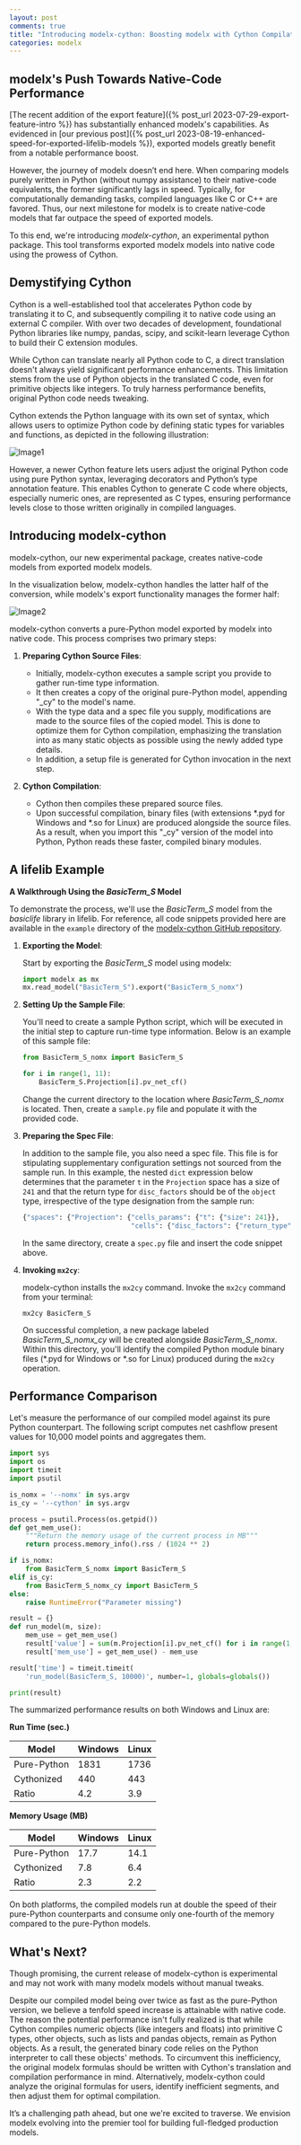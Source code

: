 ```yaml
---
layout: post
comments: true
title: "Introducing modelx-cython: Boosting modelx with Cython Compilation"
categories: modelx
---
```


## modelx's Push Towards Native-Code Performance

[The recent addition of the export feature]({% post_url 2023-07-29-export-feature-intro %}) has substantially enhanced modelx's capabilities. As evidenced in [our previous post]({% post_url 2023-08-19-enhanced-speed-for-exported-lifelib-models %}), exported models greatly benefit from a notable performance boost.

However, the journey of modelx doesn’t end here. When comparing models purely written in Python (without numpy assistance) to their native-code equivalents, the former significantly lags in speed. Typically, for computationally demanding tasks, compiled languages like C or C++ are favored. Thus, our next milestone for modelx is to create native-code models that far outpace the speed of exported models.

To this end, we're introducing *modelx-cython*, an experimental python package. This tool transforms exported modelx models into native code using the prowess of Cython.

## Demystifying Cython

Cython is a well-established tool that accelerates Python code by translating it to C, and subsequently compiling it to native code using an external C compiler. With over two decades of development, foundational Python libraries like numpy, pandas, scipy, and scikit-learn leverage Cython to build their C extension modules.

While Cython can translate nearly all Python code to C, a direct translation doesn't always yield significant performance enhancements. This limitation stems from the use of Python objects in the translated C code, even for primitive objects like integers. To truly harness performance benefits, original Python code needs tweaking.

Cython extends the Python language with its own set of syntax, which allows users to optimize Python code by defining static types for variables and functions, as depicted in the following illustration:

![Image1](/img/2023-10-22/cython-to-nativecode.png)

However, a newer Cython feature lets users adjust the original Python code using pure Python syntax, leveraging decorators and Python’s type annotation feature. This enables Cython to generate C code where objects, especially numeric ones, are represented as C types, ensuring performance levels close to those written originally in compiled languages.

## Introducing modelx-cython

modelx-cython, our new experimental package, creates native-code models from exported modelx models.

In the visualization below, modelx-cython handles the latter half of the conversion, while modelx's export functionality manages the former half:

![Image2](/img/2023-10-22/modelx-ecosystem.png)

modelx-cython converts a pure-Python model exported by modelx into native code. This process comprises two primary steps:

1. **Preparing Cython Source Files**:
    - Initially, modelx-cython executes a sample script you provide to gather run-time type information.
    - It then creates a copy of the original pure-Python model, appending "_cy" to the model's name.
    - With the type data and a spec file you supply, modifications are made to the source files of the copied model. This is done to optimize them for Cython compilation, emphasizing the translation into as many static objects as possible using the newly added type details. 
    - In addition, a setup file is generated for Cython invocation in the next step.

2. **Cython Compilation**:
    - Cython then compiles these prepared source files.
    - Upon successful compilation, binary files (with extensions *.pyd for Windows and *.so for Linux) are produced alongside the source files. As a result, when you import this "_cy" version of the model into Python, Python reads these faster, compiled binary modules.


## A lifelib Example


**A Walkthrough Using the *BasicTerm_S* Model**

To demonstrate the process, we'll use the *BasicTerm_S* model from the *basiclife* library in lifelib. For reference, all code snippets provided here are available in the `example` directory of the [modelx-cython GitHub repository](https://github.com/fumitoh/modelx-cython).

1. **Exporting the Model**:
   
   Start by exporting the *BasicTerm_S* model using modelx:

   ```python
   import modelx as mx
   mx.read_model("BasicTerm_S").export("BasicTerm_S_nomx")
   ```

2. **Setting Up the Sample File**:
   
   You'll need to create a sample Python script, which will be executed in the initial step to capture run-time type information. Below is an example of this sample file:

   ```python
   from BasicTerm_S_nomx import BasicTerm_S
   
   for i in range(1, 11):
       BasicTerm_S.Projection[i].pv_net_cf()
   ```

   Change the current directory to the location where *BasicTerm_S_nomx* is located.
   Then, create a `sample.py` file and populate it with the provided code.

3. **Preparing the Spec File**:

   In addition to the sample file, you also need a spec file. This file is for stipulating supplementary configuration settings not sourced from the sample run. In this example, the nested `dict` expression below determines that the parameter `t` in the `Projection` space has a size of `241` and that the return type for `disc_factors` should be of the `object` type, irrespective of the type designation from the sample run:

   ```python
   {"spaces": {"Projection": {"cells_params": {"t": {"size": 241}},
                              "cells": {"disc_factors": {"return_type": "object"}}}}}
   ```

   In the same directory, create a `spec.py` file and insert the code snippet above.

4. **Invoking `mx2cy`**:

   modelx-cython installs the `mx2cy` command. Invoke the `mx2cy` command from your terminal:

   ```
   mx2cy BasicTerm_S
   ```

   On successful completion, a new package labeled *BasicTerm_S_nomx_cy* will be created alongside *BasicTerm_S_nomx*. Within this directory, you'll identify the compiled Python module binary files (*.pyd for Windows or *.so for Linux) produced during the `mx2cy` operation.


## Performance Comparison

Let's measure the performance of our compiled model against its pure Python counterpart. The following script computes net cashflow present values for 10,000 model points and aggregates them.

```python
import sys
import os
import timeit
import psutil

is_nomx = '--nomx' in sys.argv
is_cy = '--cython' in sys.argv

process = psutil.Process(os.getpid())
def get_mem_use():
    """Return the memory usage of the current process in MB"""
    return process.memory_info().rss / (1024 ** 2)

if is_nomx:
    from BasicTerm_S_nomx import BasicTerm_S
elif is_cy:
    from BasicTerm_S_nomx_cy import BasicTerm_S
else:
    raise RuntimeError("Parameter missing")

result = {}
def run_model(m, size):
    mem_use = get_mem_use()
    result['value'] = sum(m.Projection[i].pv_net_cf() for i in range(1, size+1)) / size
    result['mem_use'] = get_mem_use() - mem_use

result['time'] = timeit.timeit(
    'run_model(BasicTerm_S, 10000)', number=1, globals=globals())

print(result)
```

The summarized performance results on both Windows and Linux are:

**Run Time (sec.)**

| Model | Windows | Linux |
| ------ | -------- | ------ |
| Pure-Python | 1831 | 1736 |
| Cythonized | 440 | 443 |
| Ratio | 4.2 | 3.9 |

**Memory Usage (MB)**

| Model | Windows | Linux |
| ------ | -------- | ------ |
| Pure-Python | 17.7 | 14.1 |
| Cythonized | 7.8 | 6.4 |
| Ratio | 2.3 | 2.2 |

On both platforms, the compiled models run at double the speed of their pure-Python counterparts and consume only one-fourth of the memory compared to the pure-Python models.

## What's Next?

Though promising, the current release of modelx-cython is experimental and may not work with many modelx models without manual tweaks.

Despite our compiled model being over twice as fast as the pure-Python version, we believe a tenfold speed increase is attainable with native code. The reason the potential performance isn't fully realized is that while Cython compiles numeric objects (like integers and floats) into primitive C types, other objects, such as lists and pandas objects, remain as Python objects. As a result, the generated binary code relies on the Python interpreter to call these objects' methods. To circumvent this inefficiency, the original modelx formulas should be written with Cython's translation and compilation performance in mind. Alternatively, modelx-cython could analyze the original formulas for users, identify inefficient segments, and then adjust them for optimal compilation.

It’s a challenging path ahead, but one we're excited to traverse. We envision modelx evolving into the premier tool for building full-fledged production models.


